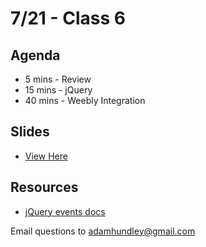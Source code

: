 # 7/21 - Class 6

## Agenda

* 5 mins - Review
* 15 mins - jQuery
* 40 mins - Weebly Integration

## Slides
* [View Here](https://www.icloud.com/keynote/0SHgtI1zqt9WPI9znyDx3sSZg#fare%5Fharbor%5Fclass%5Fsix)

## Resources

* [jQuery events docs](http://api.jquery.com/category/events/)

Email questions to adamhundley@gmail.com
